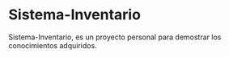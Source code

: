 # Sistema-Inventario
Sistema-Inventario, es un proyecto personal para demostrar los conocimientos adquiridos.